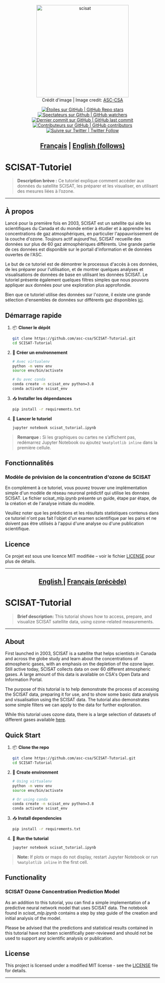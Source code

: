 
<p align="center">
   <img src="https://www.asc-csa.gc.ca/images/recherche/hi-res/SatBG2_hr.jpg" alt="scisat" height=300> 
   <br> Crédit d'image | Image credit: <a href=https://www.asc-csa.gc.ca/images/recherche/hi-res/SatBG2_hr.jpg>ASC-CSA</a>
</p>

<p align="center">
    <a href="#stars">
        <img alt="Étoiles sur GitHub | GitHub Repo stars" src="https://img.shields.io/github/stars/asc-csa/SCISAT-Tutorial">
    </a>
    <a href="#watchers">
        <img alt="Spectateurs sur Github | GitHub watchers" src="https://img.shields.io/github/watchers/asc-csa/SCISAT-Tutorial">
    </a>
    <a href="https://github.com/asc-csa/SCISAT-Tutorial/commits/main">
        <img alt="Dernier commit sur GitHub | GitHub last commit" src="https://img.shields.io/github/last-commit/asc-csa/SCISAT-Tutorial">
    </a>
    <a href="https://github.com/asc-csa/SCISAT-Tutorial/graphs/contributors">
        <img alt="Contributeurs sur GitHub | GitHub contributors" src="https://img.shields.io/github/contributors/asc-csa/SCISAT-Tutorial">
    </a>
    <a href="https://twitter.com/intent/follow?screen_name=csa_asc">
        <img alt="Suivre sur Twitter | Twitter Follow" src="https://img.shields.io/twitter/follow/csa_asc?style=social">
    </a>
</p>

<h2 align="center">
  <a href="#titre-du-projet">Français</a> |
  <a href="#project-title">English (follows)</a>
</h2>

<a id="titre-du-projet"></a>
# SCISAT-Tutoriel

> **Description brève :**
> Ce tutoriel explique comment accéder aux données du satellite SCISAT, les préparer et les visualiser, en utilisant des mesures liées à l’ozone.

---

## À propos

Lancé pour la première fois en 2003, SCISAT est un satellite qui aide les scientifiques du Canada et du monde entier à étudier et à apprendre les concentrations de gaz atmosphériques, en particulier l'appauvrissement de la couche d'ozone. Toujours actif aujourd'hui, SCISAT recueille des données sur plus de 60 gaz atmosphériques différents. Une grande partie de ces données est disponible sur le portail d'information et de données ouvertes de l'ASC.

Le but de ce tutoriel est de démontrer le processus d'accès à ces données, de les préparer pour l'utilisation, et de montrer quelques analyses et visualisations de données de base en utilisant les données SCISAT. Le tutoriel présente également quelques filtres simples que nous pouvons appliquer aux données pour une exploration plus approfondie.

Bien que ce tutoriel utilise des données sur l'ozone, il existe une grande sélection d'ensembles de données sur différents gaz disponibles [ici](https://donnees-data.asc-csa.gc.ca/en/dataset/02969436-8c0b-4e6e-ad40-781cdb43cf24).


## Démarrage rapide
1. 📦 **Cloner le dépôt**
   ```bash
   git clone https://github.com/asc-csa/SCISAT-Tutorial.git
   cd SCISAT-Tutorial
   ```
2. 🐍 **Créer un environnement**
   ```bash
   # Avec virtualenv
   python -m venv env
   source env/bin/activate

   # Ou avec conda
   conda create -n scisat_env python=3.8
   conda activate scisat_env
   ```
3. 📥 **Installer les dépendances**
   ```bash
   pip install -r requirements.txt
   ```
4. 🚀 **Lancer le tutoriel**
   ```bash
   jupyter notebook scisat_tutorial.ipynb
   ```

> **Remarque :** Si les graphiques ou cartes ne s’affichent pas, redémarrez Jupyter Notebook ou ajoutez `%matplotlib inline` dans la première cellule.

## Fonctionnalités

### Modèle de prévision de la concentration d'ozone de SCISAT

En complément à ce tutoriel, vous pouvez trouver une implémentation simple d'un modèle de réseau neuronal prédictif qui utilise les données SCISAT. Le fichier scisat_mlp.ipynb présente un guide, étape par étape, de la création et de l'analyse initiale du modèle.

Veuillez noter que les prédictions et les résultats statistiques contenus dans ce tutoriel n'ont pas fait l'objet d'un examen scientifique par les pairs et ne doivent pas être utilisés à l'appui d'une analyse ou d'une publication scientifique.

## Licence

Ce projet est  sous une licence MIT modifiée – voir le fichier [LICENSE](https://github.com/asc-csa/SCISAT-Tutorial/blob/main/LICENSE.txt) pour plus de détails.

---

<h2 align="center">
  <a href="#project-title">English </a> |
  <a href="#titre-du-projet">Français (précède)</a>
</h2>


<a id="project-title"></a>
# SCISAT-Tutorial

> **Brief description:**
> This tutorial shows how to access, prepare, and visualize SCISAT satellite data, using ozone-related measurements.

---

## About

First launched in 2003, SCISAT is a satellite that helps scientists in Canada and across the globe study and learn about the concentrations of atmospheric gases, with an emphasis on the depletion of the ozone layer. Still active today, SCISAT collects data on over 60 different atmospheric gases. A large amount of this data is available on CSA's Open Data and Information Portal.

The purpose of this tutorial is to help demonstrate the process of accessing the SCISAT data, preparing it for use, and to show some basic data analysis and visualisation using the SCISAT data. The tutorial also demonstrates some simple filters we can apply to the data for further exploration.

While this tutorial uses ozone data, there is a large selection of datasets of different gases available [here](https://donnees-data.asc-csa.gc.ca/en/dataset/02969436-8c0b-4e6e-ad40-781cdb43cf24).

## Quick Start

1. 📦 **Clone the repo**
   ```bash
   git clone https://github.com/asc-csa/SCISAT-Tutorial.git
   cd SCISAT-Tutorial
   ```
2. 🐍 **Create environment**
   ```bash
   # Using virtualenv
   python -m venv env
   source env/bin/activate

   # Or using conda
   conda create -n scisat_env python=3.8
   conda activate scisat_env
   ```
3. 📥 **Install dependencies**
   ```bash
   pip install -r requirements.txt
   ```
4. 🚀 **Run the tutorial**
   ```bash
   jupyter notebook scisat_tutorial.ipynb
   ```

> **Note:** If plots or maps do not display, restart Jupyter Notebook or run `%matplotlib inline` in the first cell.

## Functionality

### SCISAT Ozone Concentration Prediction Model

As an addition to this tutorial, you can find a simple implementation of a predictive neural network model that uses SCISAT data. The notebook found in _scisat_mlp.ipynb_ contains a step by step guide of the creation and initial analysis of the model.

Please be advised that the predictions and statistical results contained in this tutorial have not been scientifically peer-reviewed and should not be used to support any scientific analysis or publication.

## License

This project is licensed under a modified MIT license - see the [LICENSE](https://github.com/asc-csa/SCISAT-Tutorial/blob/main/LICENSE.txt) file for details.

---



